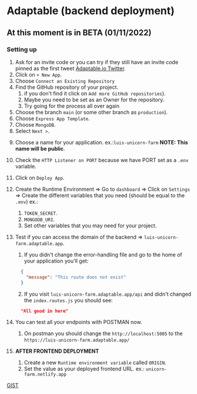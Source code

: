 # Adaptable (backend deployment)

## At this moment is in BETA (01/11/2022)

### Setting up

1. Ask for an invite code or you can try if they still have an invite code pinned as the first tweet [Adaptable.io Twitter](https://mobile.twitter.com/adaptableio).
2. Click on `+ New App`.
3. Choose `Connect an Existing Repository`
4. Find the GitHub repository of your project.
    1. if you don't find it click on `Add more GitHub repositories`).
    2. Maybe you need to be set as an Owner for the repository.
    3. Try going for the process all over again
5. Choose the branch `main` (or some other branch as `production`).
6. Choose `Express App Template`.
7. Choose `MongoDB`.
8. Select `Next >`. 
<!-- **NOTE: If you have a monorepo you need to change the base director. Your base directory should contain a package.json** -->
9. Choose a name for your application. ex.:`luis-unicorn-farm` **NOTE: This name will be public**.
10. Check the `HTTP Listener on PORT` because we have PORT set as a `.env` variable.
11. Click on `Deploy App`.
12. Create the Runtime Environment => Go to `dashboard` => Click on `Settings` => Create the different variables that you need (should be equal to the `.env`) ex.:
    1. `TOKEN_SECRET`.
    2. `MONGODB_URI`.
    3. Set other variables that you may need for your project.
13. Test if you can access the domain of the backend => `luis-unicorn-farm.adaptable.app`.
    1. If you didn't change the error-handling file and go to the home of your application you'll get:

    ```json
      {
        "message": "This route does not exist"
      }
    ```

    2. If you visit `luis-unicorn-farm.adaptable.app/api` and didn't changed the `index.routes.js` you should see:

    ```json
      "All good in here"
    ```

14. You can test all your endpoints with POSTMAN now.
    1. On postman you should change the `http://localhost:5005` to the `https://luis-unicorn-farm.adaptable.app/`

15. **AFTER FRONTEND DEPLOYMENT**
    1. Create a new `Runtime environment variable` called `ORIGIN`.
    2. Set the value as your deployed frontend URL. ex.: `unicorn-farm.netlify.app`

[GIST](https://gist.github.com/TA-Remote/fa2324189c28491e4f8e16accbc05bf6)